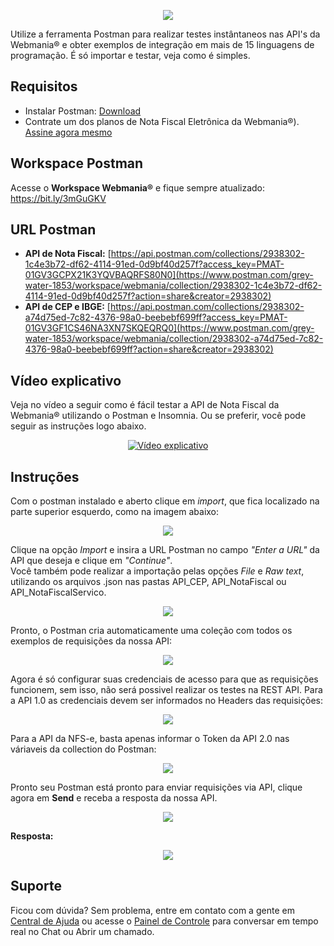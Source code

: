 <p align="center">
  <img src="https://wmbr.s3.amazonaws.com/img/logo_webmaniabr_github2.png">
</p>

Utilize a ferramenta Postman para realizar testes instântaneos nas API's da Webmania® e obter exemplos de integração em mais de 15 linguagens de programação. É só importar e testar, veja como é simples.

## Requisitos
  - Instalar Postman: [Download](https://www.getpostman.com/downloads/)
  - Contrate um dos planos de Nota Fiscal Eletrônica da Webmania®). [Assine agora mesmo](https://webmaniabr.com/nota-fiscal-eletronica/)

## Workspace Postman
Acesse o **Workspace Webmania®** e fique sempre atualizado: https://bit.ly/3mGuGKV

## URL Postman
- **API de Nota Fiscal:** [https://api.postman.com/collections/2938302-1c4e3b72-df62-4114-91ed-0d9bf40d257f?access_key=PMAT-01GV3GCPX21K3YQVBAQRFS80N0](https://www.postman.com/grey-water-1853/workspace/webmania/collection/2938302-1c4e3b72-df62-4114-91ed-0d9bf40d257f?action=share&creator=2938302)
- **API de CEP e IBGE:** [https://api.postman.com/collections/2938302-a74d75ed-7c82-4376-98a0-beebebf699ff?access_key=PMAT-01GV3GF1CS46NA3XN7SKQEQRQ0](https://www.postman.com/grey-water-1853/workspace/webmania/collection/2938302-a74d75ed-7c82-4376-98a0-beebebf699ff?action=share&creator=2938302)
## Vídeo explicativo

Veja no vídeo a seguir como é fácil testar a API de Nota Fiscal da Webmania® utilizando o Postman e Insomnia. Ou se preferir, você pode seguir as instruções logo abaixo.

<p align="center">
  <a href="https://www.youtube.com/watch?v=eBSxSLgYJOk" target="_blank"><img src="https://wmbr.s3.amazonaws.com/img/github/postman/thumb_video.jpg" alt="Vídeo explicativo"></a>
</p>

## Instruções

Com o postman instalado e aberto clique em *import*, que fica localizado na parte superior esquerdo, como na imagem abaixo:

<p align="center">
  <img src="https://wmbr.s3.amazonaws.com/img/github/postman/import_button.jpg">
</p>

Clique na opção *Import* e insira a URL Postman no campo *"Enter a URL"* da API que deseja e clique em *"Continue"*.<br>
Você também pode realizar a importação pelas opções *File* e *Raw text*, utilizando os arquivos .json nas pastas API_CEP, API_NotaFiscal ou API_NotaFiscalServico.

<p align="center">
  <img src="https://wmbr.s3.amazonaws.com/img/github/postman/import_modal.jpg">
</p>

Pronto, o Postman cria automaticamente uma coleção com todos os exemplos de requisições da nossa API:

<p align="center">
  <img src="https://wmbr.s3.amazonaws.com/img/github/postman/requests.jpg">
</p>

Agora é só configurar suas credenciais de acesso para que as requisições funcionem, sem isso, não será possivel realizar os testes na REST API. Para a API 1.0 as credenciais devem ser informados no Headers das requisições:

<p align="center">
  <img src="https://wmbr.s3.amazonaws.com/img/github/postman/credenciais10.jpg">
</p>

Para a API da NFS-e, basta apenas informar o Token da API 2.0 nas váriaveis da collection do Postman:

<p align="center">
  <img src="https://wmbr.s3.amazonaws.com/img/github/postman/credenciais20.jpg">
</p>

Pronto seu Postman está pronto para enviar requisições via API, clique agora em **Send** e receba a resposta da nossa API.

<p align="center">
  <img src="https://wmbr.s3.amazonaws.com/img/github/postman/send.jpg">
</p>

**Resposta:**

<p align="center">
  <img src="https://wmbr.s3.amazonaws.com/img/github/postman/response.jpg">
</p>

## Suporte

Ficou com dúvida? Sem problema, entre em contato com a gente em [Central de Ajuda](https://ajuda.webmaniabr.com) ou acesse o [Painel de Controle](https://webmaniabr.com/painel/) para conversar em tempo real no Chat ou Abrir um chamado.
